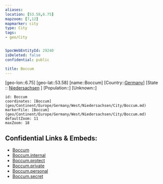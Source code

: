 ```yaml
---
aliases: 
location: [53.58,6.75]
mapzoom: [7,12] 
mapmarker: city 
type: City
tags:
- geo/City


SpocWebEntityId: 29240
isDeleted: false
confidential: public

title: Boccum
---
```

[geo-lon::6.75]
[geo-lat::53.58]
[name::Boccum]
[Country::[Germany](geo/Continent/Europe/Germany.md)]
[State :: [Niedersachsen](geo/Continent/Europe/Germany/West/Niedersachsen.md) ]
[Population::]
[Unknown::]


```leaflet
id: Boccum
coordinates: [Boccum](geo/Continent/Europe/Germany/West/Niedersachsen/City/Boccum.md)
markerFile: [Boccum](geo/Continent/Europe/Germany/West/Niedersachsen/City/Boccum.md)
defaultZoom: 11 
maxZoom: 18
```


## Confidential Links & Embeds: 
- [Boccum](../../../../../../../../_public/geo/Continent/Europe/Germany/West/Niedersachsen/City/Boccum.md) 
- [Boccum.internal](../../../../../../../../_internal/geo/Continent/Europe/Germany/West/Niedersachsen/City/Boccum.internal.md) 
- [Boccum.protect](../../../../../../../../_protect/geo/Continent/Europe/Germany/West/Niedersachsen/City/Boccum.protect.md) 
- [Boccum.private](../../../../../../../../_private/geo/Continent/Europe/Germany/West/Niedersachsen/City/Boccum.private.md) 
- [Boccum.personal](../../../../../../../../_personal/geo/Continent/Europe/Germany/West/Niedersachsen/City/Boccum.personal.md) 
- [Boccum.secret](../../../../../../../../_secret/geo/Continent/Europe/Germany/West/Niedersachsen/City/Boccum.secret.md) 
